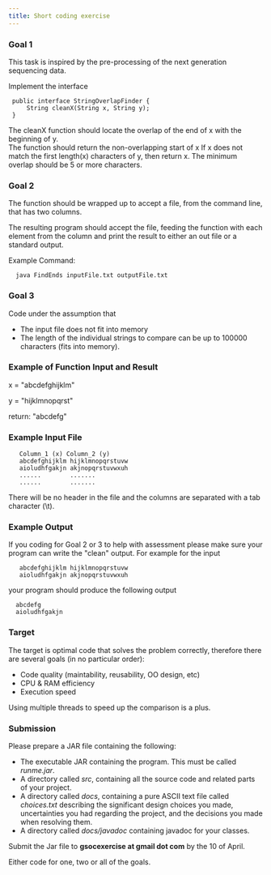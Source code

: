 ```yaml
---
title: Short coding exercise
---
```


### Goal 1

This task is inspired by the pre-processing of the next generation
sequencing data.

Implement the interface

` public interface StringOverlapFinder {`  
`     String cleanX(String x, String y);`  
` }`

The cleanX function should locate the overlap of the end of x with the
beginning of y.  
The function should return the non-overlapping start of x If x does not
match the first length(x) characters of y, then return x. The minimum
overlap should be 5 or more characters.

### Goal 2

The function should be wrapped up to accept a file, from the command
line, that has two columns.

The resulting program should accept the file, feeding the function with
each element from the column and print the result to either an out file
or a standard output.

Example Command:

`  java FindEnds inputFile.txt outputFile.txt`

### Goal 3

Code under the assumption that

-   The input file does not fit into memory
-   The length of the individual strings to compare can be up to 100000
    characters (fits into memory).

### Example of Function Input and Result

x = "abcdefghijklm"

y = "hijklmnopqrst"

return: "abcdefg"

### Example Input File

`   Column_1 (x) Column_2 (y)`  
`   abcdefghijklm hijklmnopqrstuvw`  
`   aioludhfgakjn akjnopqrstuvwxuh`  
`   ......        .......`  
`   ......        .......`

There will be no header in the file and the columns are separated with a
tab character (\\t).

### Example Output

If you coding for Goal 2 or 3 to help with assessment please make sure
your program can write the "clean" output. For example for the input

`   abcdefghijklm hijklmnopqrstuvw`  
`   aioludhfgakjn akjnopqrstuvwxuh`

your program should produce the following output

`  abcdefg`  
`  aioludhfgakjn`

### Target

The target is optimal code that solves the problem correctly, therefore
there are several goals (in no particular order):

-   Code quality (maintability, reusability, OO design, etc)
-   CPU & RAM efficiency
-   Execution speed

Using multiple threads to speed up the comparison is a plus.

### Submission

Please prepare a JAR file containing the following:

-   The executable JAR containing the program. This must be called
    *runme.jar*.
-   A directory called *src*, containing all the source code and related
    parts of your project.
-   A directory called *docs*, containing a pure ASCII text file called
    *choices.txt* describing the significant design choices you made,
    uncertainties you had regarding the project, and the decisions you
    made when resolving them.
-   A directory called *docs/javadoc* containing javadoc for your
    classes.

Submit the Jar file to **gsocexercise at gmail dot com** by the 10 of
April.

Either code for one, two or all of the goals.
